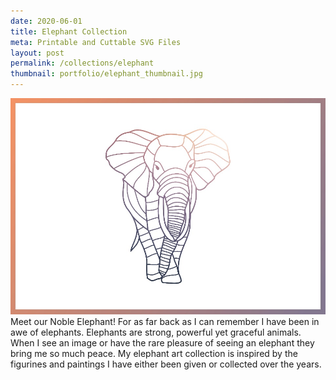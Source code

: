 ```yaml
---
date: 2020-06-01
title: Elephant Collection
meta: Printable and Cuttable SVG Files
layout: post
permalink: /collections/elephant
thumbnail: portfolio/elephant_thumbnail.jpg
---
```


<span class="image featured"><img src="/images/portfolio/elephant.jpg" alt=""></span>
Meet our Noble Elephant! For as far back as I can remember I have been in awe of elephants. Elephants are strong, powerful yet graceful animals. When I see an image or have the rare pleasure of seeing an elephant they bring me so much peace. My elephant art collection is inspired by the figurines and paintings I have either been given or collected over the years.